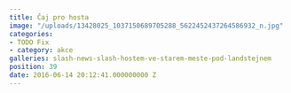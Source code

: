 ```yaml
---
title: Čaj pro hosta
image: "/uploads/13428025_1037150689705288_5622452437264586932_n.jpg"
categories:
- TODO Fix
- category: akce
galleries: slash-news-slash-hostem-ve-starem-meste-pod-landstejnem
position: 39
date: 2016-06-14 20:12:41.000000000 Z
---
```


